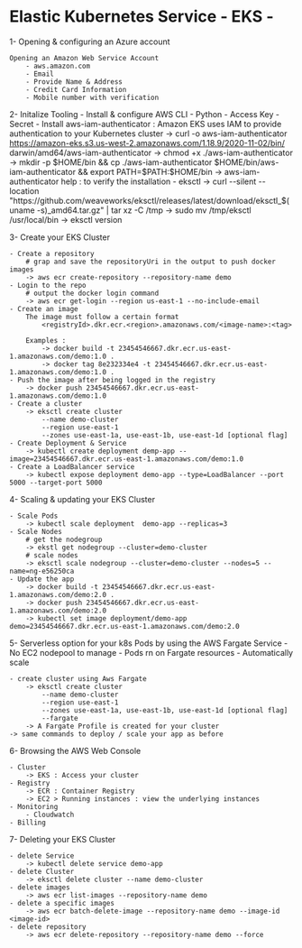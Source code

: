 Elastic Kubernetes Service - EKS -
===

1- Opening & configuring an Azure account

    Opening an Amazon Web Service Account
        - aws.amazon.com
        - Email
        - Provide Name & Address
        - Credit Card Information
        - Mobile number with verification

2- Initalize Tooling
    - Install & configure AWS CLI
        - Python
        - Access Key
        - Secret
    - Install aws-iam-authenticator : Amazon EKS uses IAM to provide authentication to your Kubernetes cluster
        -> curl -o aws-iam-authenticator https://amazon-eks.s3.us-west-2.amazonaws.com/1.18.9/2020-11-02/bin/   darwin/amd64/aws-iam-authenticator
        -> chmod +x ./aws-iam-authenticator
        -> mkdir -p $HOME/bin && cp ./aws-iam-authenticator $HOME/bin/aws-iam-authenticator && export PATH=$PATH:$HOME/bin
        -> aws-iam-authenticator help : to verify the installation
    - eksctl
        -> curl --silent --location "https://github.com/weaveworks/eksctl/releases/latest/download/eksctl_$(uname -s)_amd64.tar.gz" | tar xz -C /tmp
        -> sudo mv /tmp/eksctl /usr/local/bin
        -> eksctl version

3- Create your EKS Cluster

    - Create a repository
        # grap and save the repositoryUri in the output to push docker images
        -> aws ecr create-repository --repository-name demo 
    - Login to the repo
        # output the docker login command
        -> aws ecr get-login --region us-east-1 --no-include-email 
    - Create an image 
        The image must follow a certain format
            <registryId>.dkr.ecr.<region>.amazonaws.com/<image-name>:<tag>

        Examples : 
            -> docker build -t 23454546667.dkr.ecr.us-east-1.amazonaws.com/demo:1.0 .
            -> docker tag 8e232334e4 -t 23454546667.dkr.ecr.us-east-1.amazonaws.com/demo:1.0 .
    - Push the image after being logged in the registry
        -> docker push 23454546667.dkr.ecr.us-east-1.amazonaws.com/demo:1.0
    - Create a cluster
        -> eksctl create cluster 
            --name demo-cluster
            --region use-east-1
            --zones use-east-1a, use-east-1b, use-east-1d [optional flag]
    - Create Deployment & Service
        -> kubectl create deployment demp-app --image=23454546667.dkr.ecr.us-east-1.amazonaws.com/demo:1.0
    - Create a LoadBalancer service
        -> kubectl expose deployment demo-app --type=LoadBalancer --port 5000 --target-port 5000

4- Scaling & updating your EKS Cluster

    - Scale Pods
        -> kubectl scale deployment  demo-app --replicas=3
    - Scale Nodes
        # get the nodegroup
        -> ekstl get nodegroup --cluster=demo-cluster
        # scale nodes
        -> eksctl scale nodegroup --cluster=demo-cluster --nodes=5 --name=ng-e56250ca
    - Update the app
        -> docker build -t 23454546667.dkr.ecr.us-east-1.amazonaws.com/demo:2.0 .
        -> docker push 23454546667.dkr.ecr.us-east-1.amazonaws.com/demo:2.0
        -> kubectl set image deployment/demo-app demo=23454546667.dkr.ecr.us-east-1.amazonaws.com/demo:2.0

5- Serverless option for your k8s Pods by using the AWS Fargate Service
    - No EC2 nodepool to manage
    - Pods rn on Fargate resources
    - Automatically scale

    - create cluster using Aws Fargate
        -> eksctl create cluster 
            --name demo-cluster
            --region use-east-1
            --zones use-east-1a, use-east-1b, use-east-1d [optional flag]
            --fargate
        -> A Fargate Profile is created for your cluster
    -> same commands to deploy / scale your app as before

6- Browsing the AWS Web Console

    - Cluster
        -> EKS : Access your cluster
    - Registry
        -> ECR : Container Registry
        -> EC2 > Running instances : view the underlying instances
    - Monitoring
        - Cloudwatch
    - Billing

7- Deleting your EKS Cluster

    - delete Service
        -> kubectl delete service demo-app
    - delete Cluster
        -> eksctl delete cluster --name demo-cluster
    - delete images
        -> aws ecr list-images --repository-name demo
    - delete a specific images
        -> aws ecr batch-delete-image --repository-name demo --image-id <image-id>
    - delete repository
        -> aws ecr delete-repository --repository-name demo --force